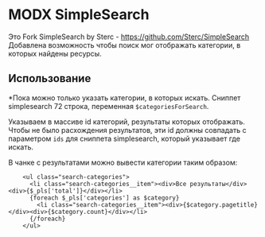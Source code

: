 # MODX SimpleSearch
Это Fork SimpleSearch by Sterc - https://github.com/Sterc/SimpleSearch
Добавлена возможность чтобы поиск мог отображать категории, в которых найдены ресурсы.

## Использование
*Пока можно только указать категории, в которых искать. Сниппет simplesearch 72 строка, переменная `$categoriesForSearch`.

Указываем в массиве id категорий, результаты которых отображать. Чтобы не было расхождения результатов, эти id должны совпадать с  
параметром `ids` для сниппета simplesearch, который указывает где искать.

В чанке с результатами можно вывести категории таким образом:
```
    <ul class="search-categories">
      <li class="search-categories__item"><div>Все результаты</div><div>{$_pls['total']}</div></li>
      {foreach $_pls['categories'] as $category}
        <li class="search-categories__item"><div>{$category.pagetitle}</div><div>{$category.count}</div></li>
      {/foreach}
    </ul>
```